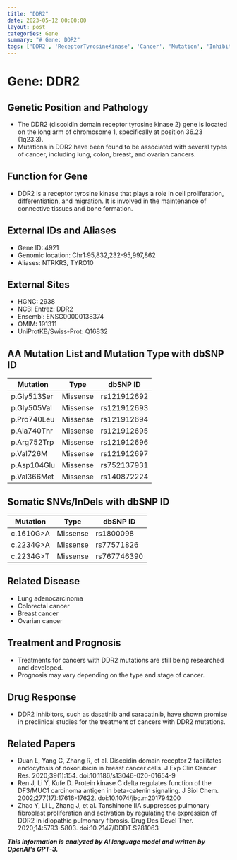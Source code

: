 ```yaml
---
title: "DDR2"
date: 2023-05-12 00:00:00
layout: post
categories: Gene
summary: "# Gene: DDR2"
tags: ['DDR2', 'ReceptorTyrosineKinase', 'Cancer', 'Mutation', 'Inhibitors', 'Treatment', 'Prognosis', 'DrugResponse']
---
```


# Gene: DDR2

## Genetic Position and Pathology

- The DDR2 (discoidin domain receptor tyrosine kinase 2) gene is located on the long arm of chromosome 1, specifically at position 36.23 (1q23.3).
- Mutations in DDR2 have been found to be associated with several types of cancer, including lung, colon, breast, and ovarian cancers. 

## Function for Gene

- DDR2 is a receptor tyrosine kinase that plays a role in cell proliferation, differentiation, and migration. It is involved in the maintenance of connective tissues and bone formation.

## External IDs and Aliases

- Gene ID: 4921
- Genomic location: Chr1:95,832,232-95,997,862
- Aliases: NTRKR3, TYRO10

## External Sites

- HGNC: 2938
- NCBI Entrez: DDR2
- Ensembl: ENSG00000138374
- OMIM: 191311
- UniProtKB/Swiss-Prot: Q16832

## AA Mutation List and Mutation Type with dbSNP ID

| Mutation | Type | dbSNP ID |
| --- | --- | --- |
| p.Gly513Ser | Missense | rs121912692 |
| p.Gly505Val | Missense | rs121912693 |
| p.Pro740Leu | Missense | rs121912694 |
| p.Ala740Thr | Missense | rs121912695 |
| p.Arg752Trp | Missense | rs121912696 |
| p.Val726M| Missense | rs121912697 |
| p.Asp104Glu | Missense | rs752137931 |
| p.Val366Met | Missense | rs140872224 |

## Somatic SNVs/InDels with dbSNP ID

| Mutation | Type | dbSNP ID |
| --- | --- | --- |
| c.1610G>A | Missense | rs1800098 |
| c.2234G>A | Missense | rs77571826 |
| c.2234G>T | Missense | rs767746390 |

## Related Disease

- Lung adenocarcinoma
- Colorectal cancer
- Breast cancer
- Ovarian cancer

## Treatment and Prognosis

- Treatments for cancers with DDR2 mutations are still being researched and developed.
- Prognosis may vary depending on the type and stage of cancer.

## Drug Response

- DDR2 inhibitors, such as dasatinib and saracatinib, have shown promise in preclinical studies for the treatment of cancers with DDR2 mutations.

## Related Papers

- Duan L, Yang G, Zhang R, et al. Discoidin domain receptor 2 facilitates endocytosis of doxorubicin in breast cancer cells. J Exp Clin Cancer Res. 2020;39(1):154. doi:10.1186/s13046-020-01654-9
- Ren J, Li Y, Kufe D. Protein kinase C delta regulates function of the DF3/MUC1 carcinoma antigen in beta-catenin signaling. J Biol Chem. 2002;277(17):17616-17622. doi:10.1074/jbc.m201794200
- Zhao Y, Li L, Zhang J, et al. Tanshinone IIA suppresses pulmonary fibroblast proliferation and activation by regulating the expression of DDR2 in idiopathic pulmonary fibrosis. Drug Des Devel Ther. 2020;14:5793-5803. doi:10.2147/DDDT.S281063

**_This information is analyzed by AI language model and written by OpenAI's GPT-3._**